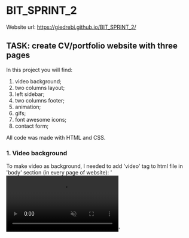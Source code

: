 # BIT_SPRINT_2

Website url: https://giedrebi.github.io/BIT_SPRINT_2/ 

## TASK: create CV/portfolio website with three pages

In this project you will find:
1. video background;
2. two columns layout;
3. left sidebar;
4. two columns footer;
5. animation;
6. gifs;
7. font awesome icons;
8. contact form;

All code was made with HTML and CSS.

### 1. Video background

To make video as background, I needed to add 'video' tag to html file in 'body' section (in every page of website):
'<video autoplay muted loop>
    <source src="../images/Abstract.mp4" type="video/mp4">
</video>'